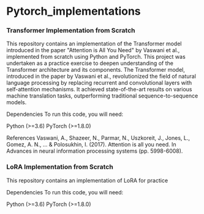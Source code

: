 # Pytorch_implementations

### Transformer Implementation from Scratch
This repository contains an implementation of the Transformer model introduced in the paper "Attention is All You Need" by Vaswani et al., implemented from scratch using Python and PyTorch. This project was undertaken as a practice exercise to deepen understanding of the Transformer architecture and its components.
The Transformer model, introduced in the paper by Vaswani et al., revolutionized the field of natural language processing by replacing recurrent and convolutional layers with self-attention mechanisms. It achieved state-of-the-art results on various machine translation tasks, outperforming traditional sequence-to-sequence models.

Dependencies
To run this code, you will need:

Python (>=3.6)
PyTorch (>=1.8.0)

References
Vaswani, A., Shazeer, N., Parmar, N., Uszkoreit, J., Jones, L., Gomez, A. N., ... & Polosukhin, I. (2017). Attention is all you need. In Advances in neural information processing systems (pp. 5998-6008).


### LoRA Implementation from Scratch
This repository contains an implementation of LoRA for practice

Dependencies
To run this code, you will need:

Python (>=3.6)
PyTorch (>=1.8.0)
